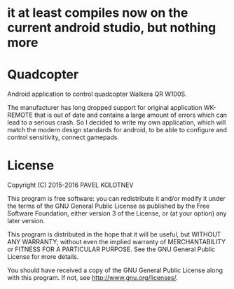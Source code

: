 
# it at least compiles now on the current android studio, but nothing more


# Quadcopter
Android application to control quadcopter Walkera QR W100S.

The manufacturer has long dropped support for original application WK-REMOTE that is out of date and contains a large amount of errors which can lead to a serious crash. So I decided to write my own application, which will match the modern design standards for android, to be able to configure and control sensitivity, connect gamepads.

# License
Copyright (C) 2015-2016  PAVEL KOLOTNEV

This program is free software: you can redistribute it and/or modify
it under the terms of the GNU General Public License as published by
the Free Software Foundation, either version 3 of the License, or
(at your option) any later version.

This program is distributed in the hope that it will be useful,
but WITHOUT ANY WARRANTY; without even the implied warranty of
MERCHANTABILITY or FITNESS FOR A PARTICULAR PURPOSE.  See the
GNU General Public License for more details.

You should have received a copy of the GNU General Public License
along with this program.  If not, see <http://www.gnu.org/licenses/>.
